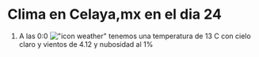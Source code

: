 # Clima en Celaya,mx en el dia 24

1. A las 0:0 !["icon weather"](http://openweathermap.org/img/w/01n.png) tenemos una temperatura de 13 C con cielo claro y  vientos de 4.12 y nubosidad al 1%
